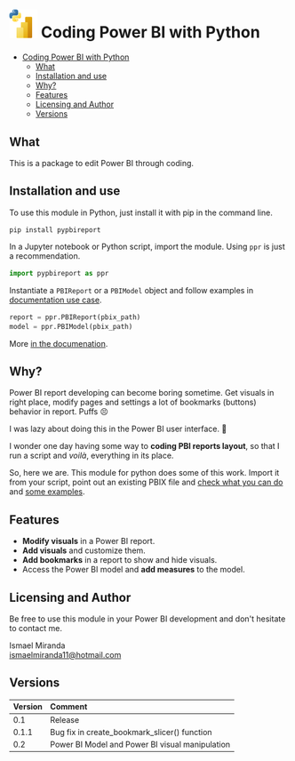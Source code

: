 # <img src="./docs/source/_static/icon.png" alt="image" width="10%" height="auto"></img> Coding Power BI with Python 

- [ Coding Power BI with Python](#-coding-power-bi-with-python)
  - [What](#what)
  - [Installation and use](#installation-and-use)
  - [Why?](#why)
  - [Features](#features)
  - [Licensing and Author](#licensing-and-author)
  - [Versions](#versions)

## What

This is a package to edit Power BI through coding.

## Installation and use

To use this module in Python, just install it with pip in the command line.

```
pip install pypbireport
```

In a Jupyter notebook or Python script, import the module. Using `ppr` is just a recommendation.

```python
import pypbireport as ppr
```

Instantiate a `PBIReport` or a `PBIModel` object and follow examples in [documentation use case](#).

```python
report = ppr.PBIReport(pbix_path)
model = ppr.PBIModel(pbix_path)
```

More [in the documenation](https://py-powerbi-report.readthedocs.io/en/latest/index.html).

## Why?

Power BI report developing can become boring sometime. Get visuals in right place, modify pages and settings a lot of bookmarks (buttons) behavior in report. Puffs 😣  

I was lazy about doing this in the Power BI user interface. 🦥

I wonder one day having some way to **coding PBI reports layout**, so that I run a script and *voilà*, everything in its place.

So, here we are. This module for python does some of this work. Import it from your script, point out an existing PBIX file and [check what you can do](#features) and [some examples](https://py-powerbi-report.readthedocs.io/en/latest/userguide.html).

## Features

- **Modify visuals** in a Power BI report. 
- **Add visuals** and customize them. 
- **Add bookmarks** in a report to show and hide visuals. 
- Access the Power BI model and **add measures** to the model.

## Licensing and Author 

Be free to use this module in your Power BI development and don't hesitate to contact me.

Ismael Miranda  
<ismaelmiranda11@hotmail.com>

## Versions

| Version | Comment                                         |
| :------ | :---------------------------------------------- |
| 0.1     | Release                                         |
| 0.1.1   | Bug fix in create_bookmark_slicer() function    |
| 0.2     | Power BI Model and Power BI visual manipulation |